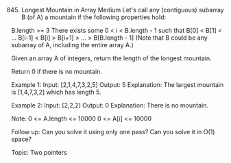 845. Longest Mountain in Array
Medium
Let's call any (contiguous) subarray B (of A) a mountain if the following properties hold:

B.length >= 3
There exists some 0 < i < B.length - 1 such that B[0] < B[1] < ... B[i-1] < B[i] > B[i+1] > ... > B[B.length - 1]
(Note that B could be any subarray of A, including the entire array A.)

Given an array A of integers, return the length of the longest mountain. 

Return 0 if there is no mountain.

Example 1:
Input: [2,1,4,7,3,2,5]
Output: 5
Explanation: The largest mountain is [1,4,7,3,2] which has length 5.

Example 2:
Input: [2,2,2]
Output: 0
Explanation: There is no mountain.

Note:
0 <= A.length <= 10000
0 <= A[i] <= 10000

Follow up:
Can you solve it using only one pass?
Can you solve it in O(1) space?

Topic: Two pointers
